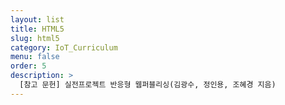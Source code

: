 ```yaml
---
layout: list
title: HTML5
slug: html5
category: IoT_Curriculum
menu: false
order: 5
description: >
  [참고 문헌] 실전프로젝트 반응형 웹퍼블리싱(김광수, 정인용, 조혜경 지음)
---
```

